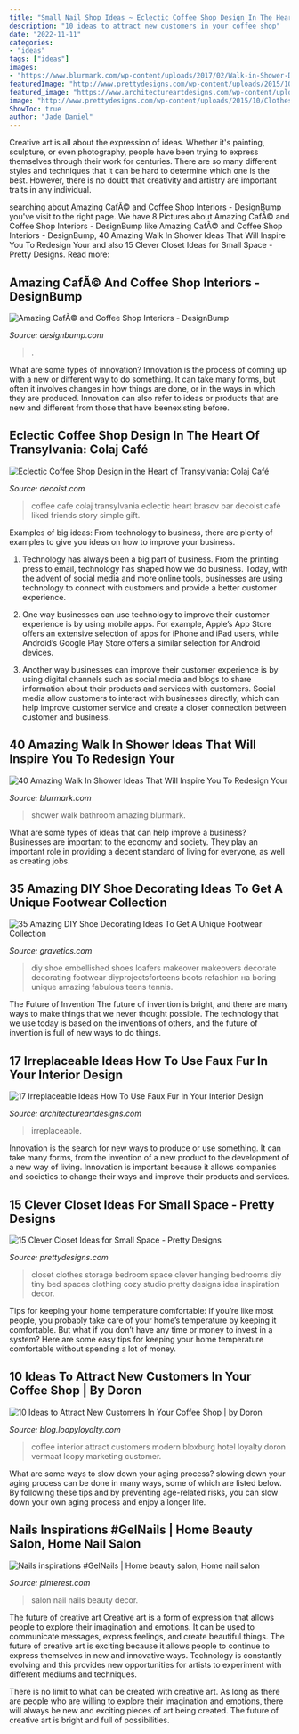```yaml
---
title: "Small Nail Shop Ideas ~ Eclectic Coffee Shop Design In The Heart Of Transylvania: Colaj Café"
description: "10 ideas to attract new customers in your coffee shop"
date: "2022-11-11"
categories:
- "ideas"
tags: ["ideas"]
images:
- "https://www.blurmark.com/wp-content/uploads/2017/02/Walk-in-Shower-Design-14.jpg"
featuredImage: "http://www.prettydesigns.com/wp-content/uploads/2015/10/Clothes-Storage.jpg"
featured_image: "https://www.architectureartdesigns.com/wp-content/uploads/2016/11/15-9.jpg"
image: "http://www.prettydesigns.com/wp-content/uploads/2015/10/Clothes-Storage.jpg"
ShowToc: true
author: "Jade Daniel"
---
```



Creative art is all about the expression of ideas. Whether it's painting, sculpture, or even photography, people have been trying to express themselves through their work for centuries. There are so many different styles and techniques that it can be hard to determine which one is the best. However, there is no doubt that creativity and artistry are important traits in any individual.

	

		
searching about Amazing CafÃ© and Coffee Shop Interiors - DesignBump you've visit to the right page. We have 8 Pictures about Amazing CafÃ© and Coffee Shop Interiors - DesignBump like Amazing CafÃ© and Coffee Shop Interiors - DesignBump, 40 Amazing Walk In Shower Ideas That Will Inspire You To Redesign Your and also 15 Clever Closet Ideas for Small Space - Pretty Designs. Read more:
		
    
## Amazing CafÃ© And Coffee Shop Interiors - DesignBump

<img loading=lazy src="https://cdn.designbump.com/wp-content/uploads/2014/12/cafe-design-002.jpg" onerror="this.onerror=null;this.src='https://tse2.mm.bing.net/th?id=OIP.iECkh0JVBXxpQ0iuSg1GlQHaLH&amp;pid=15.1';" alt="Amazing CafÃ© and Coffee Shop Interiors - DesignBump">

_Source: designbump.com_

>. 

	

What are some types of innovation?
Innovation is the process of coming up with a new or different way to do something. It can take many forms, but often it involves changes in how things are done, or in the ways in which they are produced. Innovation can also refer to ideas or products that are new and different from those that have beenexisting before.

    
## Eclectic Coffee Shop Design In The Heart Of Transylvania: Colaj Café

<img loading=lazy src="http://cdn.decoist.com/wp-content/uploads/2014/01/Colaj-Cafe-Brasov-Transylvania-by-Manuel-Teicu-15.jpg" onerror="this.onerror=null;this.src='https://tse4.mm.bing.net/th?id=OIP.6x2_V5Wz2KE-1NnwlFN14AHaLH&amp;pid=15.1';" alt="Eclectic Coffee Shop Design in the Heart of Transylvania: Colaj Café">

_Source: decoist.com_

>coffee cafe colaj transylvania eclectic heart brasov bar decoist café liked friends story simple gift. 

	

Examples of big ideas: From technology to business, there are plenty of examples to give you ideas on how to improve your business.
1. Technology has always been a big part of business. From the printing press to email, technology has shaped how we do business. Today, with the advent of social media and more online tools, businesses are using technology to connect with customers and provide a better customer experience.
2. One way businesses can use technology to improve their customer experience is by using mobile apps. For example, Apple’s App Store offers an extensive selection of apps for iPhone and iPad users, while Android’s Google Play Store offers a similar selection for Android devices.

3. Another way businesses can improve their customer experience is by using digital channels such as social media and blogs to share information about their products and services with customers. Social media allow customers to interact with businesses directly, which can help improve customer service and create a closer connection between customer and business.


    
## 40 Amazing Walk In Shower Ideas That Will Inspire You To Redesign Your

<img loading=lazy src="https://www.blurmark.com/wp-content/uploads/2017/02/Walk-in-Shower-Design-14.jpg" onerror="this.onerror=null;this.src='https://tse3.mm.bing.net/th?id=OIP.ZZMPPMr5gy_H5KjDH1e9-QHaKE&amp;pid=15.1';" alt="40 Amazing Walk In Shower Ideas That Will Inspire You To Redesign Your">

_Source: blurmark.com_

>shower walk bathroom amazing blurmark. 

	

What are some types of ideas that can help improve a business?
Businesses are important to the economy and society. They play an important role in providing a decent standard of living for everyone, as well as creating jobs.

    
## 35 Amazing DIY Shoe Decorating Ideas To Get A Unique Footwear Collection

<img loading=lazy src="https://www.gravetics.com/wp-content/uploads/2017/08/EMBELLISHED-LOAFERS.jpg" onerror="this.onerror=null;this.src='https://tse3.mm.bing.net/th?id=OIP.gE2N8UxA-1DAqkqmZiuo_QHaLH&amp;pid=15.1';" alt="35 Amazing DIY Shoe Decorating Ideas To Get A Unique Footwear Collection">

_Source: gravetics.com_

>diy shoe embellished shoes loafers makeover makeovers decorate decorating footwear diyprojectsforteens boots refashion на boring unique amazing fabulous teens tennis. 

	

The Future of Invention
The future of invention is bright, and there are many ways to make things that we never thought possible. The technology that we use today is based on the inventions of others, and the future of invention is full of new ways to do things.

    
## 17 Irreplaceable Ideas How To Use Faux Fur In Your Interior Design

<img loading=lazy src="https://www.architectureartdesigns.com/wp-content/uploads/2016/11/15-9.jpg" onerror="this.onerror=null;this.src='https://tse3.mm.bing.net/th?id=OIP.QayoSf5DMw53VPbZEdUSaQHaLI&amp;pid=15.1';" alt="17 Irreplaceable Ideas How To Use Faux Fur In Your Interior Design">

_Source: architectureartdesigns.com_

>irreplaceable. 

	

Innovation is the search for new ways to produce or use something. It can take many forms, from the invention of a new product to the development of a new way of living. Innovation is important because it allows companies and societies to change their ways and improve their products and services.

    
## 15 Clever Closet Ideas For Small Space - Pretty Designs

<img loading=lazy src="http://www.prettydesigns.com/wp-content/uploads/2015/10/Clothes-Storage.jpg" onerror="this.onerror=null;this.src='https://tse1.mm.bing.net/th?id=OIP.1aTzA40VQhfVq9wn073BxQHaLF&amp;pid=15.1';" alt="15 Clever Closet Ideas for Small Space - Pretty Designs">

_Source: prettydesigns.com_

>closet clothes storage bedroom space clever hanging bedrooms diy tiny bed spaces clothing cozy studio pretty designs idea inspiration decor. 

	

Tips for keeping your home temperature comfortable:
If you’re like most people, you probably take care of your home’s temperature by keeping it comfortable. But what if you don’t have any time or money to invest in a system? Here are some easy tips for keeping your home temperature comfortable without spending a lot of money.

    
## 10 Ideas To Attract New Customers In Your Coffee Shop | By Doron

<img loading=lazy src="https://miro.medium.com/max/1200/1*lOMXPP4Q1o5zu0VZEGr2sg.jpeg" onerror="this.onerror=null;this.src='https://tse1.mm.bing.net/th?id=OIP.jirddU8ZfJlmISIDbarMMgHaKY&amp;pid=15.1';" alt="10 Ideas to Attract New Customers In Your Coffee Shop | by Doron">

_Source: blog.loopyloyalty.com_

>coffee interior attract customers modern bloxburg hotel loyalty doron vermaat loopy marketing customer. 

	

What are some ways to slow down your aging process?
slowing down your aging process can be done in many ways, some of which are listed below. By following these tips and by preventing age-related risks, you can slow down your own aging process and enjoy a longer life.

    
## Nails Inspirations #GelNails | Home Beauty Salon, Home Nail Salon

<img loading=lazy src="https://i.pinimg.com/736x/39/0d/61/390d61d799703f82677df2dc3f5fbb90.jpg" onerror="this.onerror=null;this.src='https://tse1.mm.bing.net/th?id=OIP.tUjftU2Of8kSyTLVjeCdmQHaNC&amp;pid=15.1';" alt="Nails inspirations #GelNails | Home beauty salon, Home nail salon">

_Source: pinterest.com_

>salon nail nails beauty decor. 

	

The future of creative art
Creative art is a form of expression that allows people to explore their imagination and emotions. It can be used to communicate messages, express feelings, and create beautiful things.
The future of creative art is exciting because it allows people to continue to express themselves in new and innovative ways. Technology is constantly evolving and this provides new opportunities for artists to experiment with different mediums and techniques.

There is no limit to what can be created with creative art. As long as there are people who are willing to explore their imagination and emotions, there will always be new and exciting pieces of art being created. The future of creative art is bright and full of possibilities.

